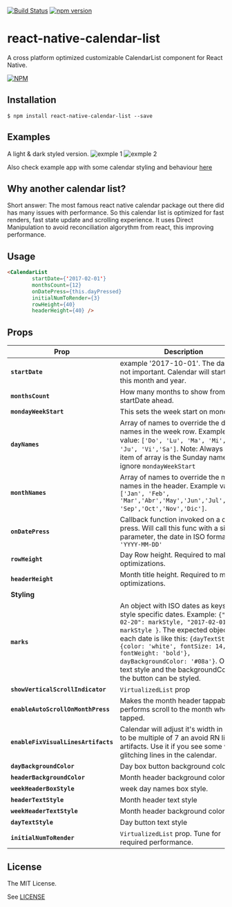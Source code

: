[![Build Status](https://travis-ci.org/hernancorigliano/react-native-calendar-list.svg?branch=v1.0.0)](https://travis-ci.org/hernancorigliano/react-native-calendar-list) [![npm version](https://badge.fury.io/js/react-native-calendar-list.svg)](https://badge.fury.io/js/react-native-calendar-list)

# react-native-calendar-list
A cross platform optimized customizable CalendarList component for React Native.

[![NPM](https://nodei.co/npm/react-native-calendar-list.png)](https://npmjs.com/package/react-native-calendar-list)


## Installation

`$ npm install react-native-calendar-list --save`

## Examples

A light & dark styled version.
![exmple 1](https://github.com/hernancorigliano/react-native-calendar-list/tree/v1.0.1/src/e1.png) ![exmple 2](https://github.com/hernancorigliano/react-native-calendar-list/tree/v1.0.1/src/e2.png)


Also check example app with some calendar styling and behaviour [here](https://github.com/hernancorigliano/react-native-calendar-list/tree/v1.0.1/example/TEST_APP)

## Why another calendar list?

Short answer: The most famous react native calendar package out there did has many issues with performance.
So this calendar list is optimized for fast renders, fast state update and scrolling experience.
It uses Direct Manipulation to avoid reconciliation algorythm from react, this improving performance.

## Usage

```html
<CalendarList
        startDate={'2017-02-01'}
        monthsCount={12}
        onDatePress={this.dayPressed}
        initialNumToRender={3}
        rowHeight={40}
        headerHeight={40} />
```

## Props

| Prop | Description | Default |
|---|---|---|
|**`startDate`**| example '2017-10-01'. The day is not important. Calendar will start from this month and year. |*None*|
|**`monthsCount`**| How many months to show from the startDate ahead. |*None*|
|**`mondayWeekStart`**| This sets the week start on monday. |`false`|
|**`dayNames`**| Array of names to override the day names in the week row. Example value: `['Do', 'Lu', 'Ma', 'Mi', 'Ju', 'Vi','Sa']`. Note: Always first item of array is the Sunday name, ignore `mondayWeekStart`  |*English names*|
|**`monthNames`**| Array of names to override the month names in the header. Example value: `['Jan', 'Feb', 'Mar','Abr','May','Jun','Jul','Ago', 'Sep','Oct','Nov','Dic']`.  |*English names*|
|**`onDatePress`**| Callback function invoked on a date press. Will call this func with a single parameter, the date in ISO format `'YYYY-MM-DD'`  |*None*|
|**`rowHeight`**| Day Row height. Required to make optimizations.  |*None*|
|**`headerHeight`**| Month title height. Required to make optimizations. |*None*|
|**Styling**|   |*None*|
|**`marks`**| An object with ISO dates as keys to style specific dates. Example:  `{"2017-02-20": markStyle, "2017-02-01": markStyle }`. The expected object in each date is like this: `{dayTextStyle: {color: 'white', fontSize: 14, fontWeight: 'bold'}, dayBackgroundColor: '#08a'}`. Only the text style and the backgroundColor of the button can be styled.   |*None*|
|**`showVerticalScrollIndicator`**| `VirtualizedList` prop   |`true`|
|**`enableAutoScrollOnMonthPress`**| Makes the month header tappable and performs scroll to the month when tapped.  |*false*|
|**`enableFixVisualLinesArtifacts`**| Calendar will adjust it's width in order to be multiple of 7 an avoid RN line artifacts. Use it if you see some weird glitching lines in the calendar.  |*None*|
|**`dayBackgroundColor`**| Day box button background color.   |`#fff`|
|**`headerBackgroundColor`**| Month header background color  |`grey`|
|**`weekHeaderBoxStyle`**| week day names box style. |*None*|
|**`headerTextStyle`**| Month header text style  |*None*|
|**`weekHeaderTextStyle`**| Month header background color  |*None*|
|**`dayTextStyle`**| Day button text style |*None*|
|**`initialNumToRender`**| `VirtualizedList` prop. Tune for required performance.  |*None*|

## License

The MIT License.

See [LICENSE](LICENSE)